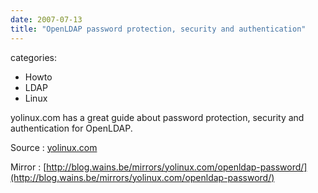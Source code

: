 ```yaml
---
date: 2007-07-13
title: "OpenLDAP password protection, security and authentication"
---
```








categories:
- Howto
- LDAP
- Linux


yolinux.com has a great guide about password protection, security and authentication for OpenLDAP.

Source : [yolinux.com](http://www.yolinux.com/TUTORIALS/LinuxTutorialLDAP-BindPW.html)

Mirror : [http://blog.wains.be/mirrors/yolinux.com/openldap-password/](http://blog.wains.be/mirrors/yolinux.com/openldap-password/)
